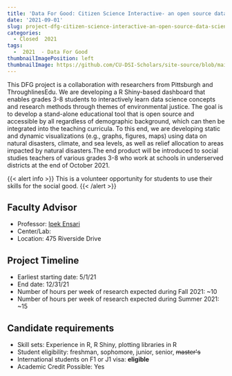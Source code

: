 ```yaml
---
title: 'Data For Good: Citizen Science Interactive- an open source data science learning tool'
date: '2021-09-01'
slug: project-dfg-citizen-science-interactive-an-open-source-data-science-learning-tool
categories:
  - Closed  2021
tags:
  -  2021  - Data For Good
thumbnailImagePosition: left
thumbnailImage: https://github.com/CU-DSI-Scholars/site-source/blob/main/static/img/human_robot.png?raw=true
---
```

This DFG project is a collaboration with researchers from Pittsburgh and ThroughlinesEdu. We are developing a R Shiny-based dashboard that enables grades 3-8 students to interactively learn data science concepts and research methods through themes of environmental justice. The goal is to develop a stand-alone educational tool that is open source and accessible by all regardless of demographic background, which can then be integrated into the teaching curricula. To this end, we are developing static and dynamic visualizations (e.g., graphs, figures, maps) using data on natural disasters, climate, and sea levels, as well as relief allocation to areas impacted by natural disasters.The end product will be introduced to social studies teachers of various grades 3-8 who work at schools in underserved districts at the end of October 2021.

<!--more-->

{{< alert info >}}
This is a volunteer opportunity for students to use their skills for the social good.
{{< /alert >}}

## Faculty Advisor
+ Professor: [Ipek Ensari](www.ipekensari.com)
+ Center/Lab: 
+ Location: 475 Riverside Drive

## Project Timeline
+ Earliest starting date: 5/1/21
+ End date: 12/31/21
+ Number of hours per week of research expected during Fall 2021: ~10
+ Number of hours per week of research expected during Summer 2021: ~15

## Candidate requirements
+ Skill sets: Experience in R, R Shiny, plotting libraries in R
+ Student eligibility: freshman, sophomore, junior, senior, ~~master's~~
+ International students on F1 or J1 visa: **eligible**
+ Academic Credit Possible: Yes

